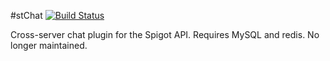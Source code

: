 #stChat
[![Build Status](https://ts-mc.net/jenkins/buildStatus/icon?job=stchat)](https://ts-mc.net/jenkins/job/stchat)

Cross-server chat plugin for the Spigot API. Requires MySQL and redis. No longer maintained.
